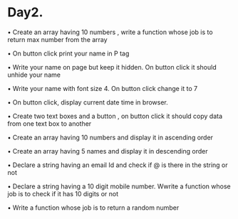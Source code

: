 # Day2.

• Create an array having 10 numbers , write a function whose  job is to return max number from the array

• On button click print your name in P tag

• Write your name on page but keep it hidden. On button click it should unhide your name

• Write your name with font size 4. On button click change it to 7

• On button click, display current date time in browser.

• Create two text boxes and a button , on button click it should copy data from one text box to another

• Create an array having 10 numbers and display it in ascending order

• Create an array having 5 names and display it in descending order

• Declare a string   having an email Id and check if @ is there in the string or not

• Declare a string having a 10 digit mobile number. Wwrite a function whose  job is to check if it has 10 digits or not

• Write a function whose  job is to return a random number